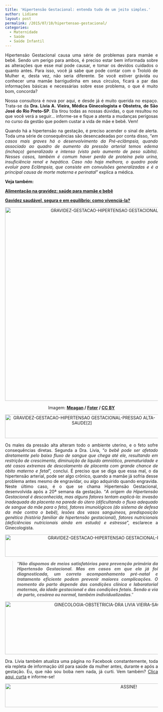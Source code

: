 ```yaml
---
title: 'Hipertensão Gestacional: entenda tudo de um jeito simples.'
author: Lidiane
layout: post
permalink: /2015/07/10/hipertensao-gestacional/
categories:
  - Maternidade
  - Saúde
  - Saúde Infantil
---
```

<p align="justify">
  Hipertensão Gestacional causa uma série de problemas para mamãe e bebê. Sendo um perigo para ambos, é preciso estar bem informada sobre as alterações que esse mal pode causar, e tomar os devidos cuidados o quanto antes. Para isso, você já sabe que pode contar com o Trololó de Mulher e, desta vez, não seria diferente. Se você estiver grávida ou conhecer uma mamãe barrigudinha em seus círculos, ficará a par das informações básicas e necessárias sobre esse problema, o que é muito bom, concorda?
</p>

<p align="justify">
  Nossa consultora é nova por aqui, e desde já é muito querida no espaço. Trata-se da <strong>Dra. Lívia A. Vieira, Médica Ginecologista e Obstetra, de São José do Rio Preto-SP</strong>. Ela tirou todas as nossas dúvidas, o que resultou no que você verá a seguir… informe-se e fique a atenta a mudanças perigosas no curso da gestão que podem custar a vida de mãe e bebê. Vem!
</p>

<p align="justify">
  Quando há a hipertensão na gestação, é preciso acender o sinal de alerta. Toda uma série de consequências são desencadeadas por conta disso, “<em>em casos mais graves há o desenvolvimento da Pré-eclâmpsia, quando associado ao quadro de aumento da pressão arterial temos edema (inchaço) generalizado e intenso (visto pelo aumento de peso súbito). Nesses casos, também é comum haver perda de proteína pela urina, insuficiência renal e hepática. Caso não haja melhora, o quadro pode evoluir para Eclâmpsia, que consiste em convulsões generalizadas e é a principal causa de morte materna e perinatal</em>” explica a médica.
</p>

<p align="justify">
  <strong>Veja também:</strong>
</p>

<p align="justify">
  <a href="http://www.trololodemulher.com.br/2015/02/27/alimentacao-gravidez-nutricao/" target="_blank" rel="noopener noreferrer"><strong>Alimentação na gravidez: saúde para mamãe e bebê</strong></a>
</p>

<p align="justify">
  <a href="http://www.trololodemulher.com.br/2015/01/09/gravidez-saudavel-gestacao/" target="_blank" rel="noopener noreferrer"><strong>Gavidez saudável, segura e em equilíbrio: como vivenciá-la?</strong></a>
</p>

<p align="center">
  <a href="https://www.trololodemulher.com.br/2015/07/GRAVIDEZ-GESTACAO-HIPERTENSAO-GESTACIONAL-PRESSAO-ALTA-SAUDE.jpg"><img class="alignnone size-full wp-image-11097" src="https://www.trololodemulher.com.br/2015/07/GRAVIDEZ-GESTACAO-HIPERTENSAO-GESTACIONAL-PRESSAO-ALTA-SAUDE.jpg" alt="GRAVIDEZ-GESTACAO-HIPERTENSAO GESTACIONAL-PRESSAO ALTA-SAUDE" width="800" height="637" /></a>
</p>

<p align="center">
  Imagem: <b><a href="https://www.flickr.com/photos/meaganjean/3985720277/" target="_blank" rel="noopener noreferrer">Ⅿeagan</a> / <a href="http://foter.com/" target="_blank" rel="noopener noreferrer">Foter</a> / <a href="http://creativecommons.org/licenses/by/2.0/" target="_blank" rel="noopener noreferrer">CC BY</a></b>
</p>

<p align="center">
  <a href="https://www.trololodemulher.com.br/2015/07/GRAVIDEZ-GESTACAO-HIPERTENSAO-GESTACIONAL-PRESSAO-ALTA-SAUDE2.png"><img class="alignnone size-full wp-image-11098" src="https://www.trololodemulher.com.br/2015/07/GRAVIDEZ-GESTACAO-HIPERTENSAO-GESTACIONAL-PRESSAO-ALTA-SAUDE2.png" alt="GRAVIDEZ-GESTACAO-HIPERTENSAO GESTACIONAL-PRESSAO ALTA-SAUDE[2]" width="506" height="78" /></a>
</p>

<p align="justify">
  Os males da pressão alta alteram todo o ambiente uterino, e o feto sofre consequências diretas. Segunda a Dra. Livia, “<em>o bebê pode ser afetado diretamente pelo baixo fluxo de sangue que chega até ele, resultando em restrição de crescimento, diminuição de líquido amniótico, prematuridade e até casos extremos de descolamento de placenta com grande chance de óbito materno e fetal</em>”, conclui. É preciso que se diga que essa mal, o da hipertensão arterial, pode ser algo crônico, quando a mamãe já sofria desse problema antes mesmo de engravidar, ou algo adquirido quando engravida. Neste último caso, é o que se chama Hipertensão Gestacional, desenvolvida após a 20ª semana da gestação. “<em>A origem da Hipertensão Gestacional é desconhecida, mas alguns fatores tentam explicá-la: invasão inadequada da placenta na parede do útero (dificultando o fluxo adequado de sangue da mãe para o feto), fatores imunológicos (do sistema de defesa da mãe contra o bebê), lesões dos vasos sanguíneos, predisposição genética (história familiar de hipertensão gestacional), fatores nutricionais (deficiências nutricionais ainda em estudo) e estresse</em>”, esclarece a Ginecologista.
</p>

<p align="center">
  <a href="https://www.trololodemulher.com.br/2015/07/GRAVIDEZ-GESTACAO-HIPERTENSAO-GESTACIONAL-PRESSAO-ALTA-SAUDE4.jpg"><img class="alignnone size-full wp-image-11103" src="https://www.trololodemulher.com.br/2015/07/GRAVIDEZ-GESTACAO-HIPERTENSAO-GESTACIONAL-PRESSAO-ALTA-SAUDE4.jpg" alt="GRAVIDEZ-GESTACAO-HIPERTENSAO GESTACIONAL-PRESSAO ALTA-SAUDE[4]" width="800" height="73" /></a>
</p>

> <p align="justify">
>   “<strong><em>Não dispomos de meios satisfatórios para prevenção primária da Hipertensão Gestacional. Mas em casos em que ela já foi diagnosticada, um correto acompanhamento pré-natal e tratamento eficiente podem prevenir maiores complicações. O momento do parto depende das condições clínica e laboratorial maternas, da idade gestacional e das condições fetais. Sendo a via de parto, cesárea ou normal, também individualizadas</em></strong>.”
> </p>

<p align="center">
  <a href="https://www.trololodemulher.com.br/2015/07/GINECOLOGIA-OBSTETRICIA-DRA-LIVIA-VIEIRA-SAO-JOSE-RIO-PRETO-SP.jpg"><img class="alignnone size-full wp-image-11096" src="https://www.trololodemulher.com.br/2015/07/GINECOLOGIA-OBSTETRICIA-DRA-LIVIA-VIEIRA-SAO-JOSE-RIO-PRETO-SP.jpg" alt="GINECOLOGIA-OBSTETRICIA-DRA LIVIA VIEIRA-SAO JOSE RIO PRETO-SP" width="800" height="174" /></a>
</p>

<p align="justify">
  Dra. Lívia também atualiza uma página no Facebook constantemente, toda ela repleta de informação útil para saúde da mulher antes, durante e após a gestação. Eu, que não sou boba nem nada, já curti. Vem também? <a href="https://www.facebook.com/draliviaavieira/timeline" target="_blank" rel="noopener noreferrer">Clica aqui, curta</a> e informe-se!
</p>

<p align="center">
  <a href="http://feedburner.google.com/fb/a/mailverify?uri=blogBichaFemea&loc=en_US" target="_blank" rel="noopener noreferrer"><img class="alignnone size-full wp-image-10439" src="https://www.trololodemulher.com.br/2014/09/ASSINE.png" alt="ASSINE!" width="800" height="78" /></a>
</p>